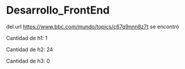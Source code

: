 # Desarrollo_FrontEnd


del url https://www.bbc.com/mundo/topics/c67q9nnn8z7t se encontró

Cantidad de h1: 1

Cantidad de h2: 24

Cantidad de h3: 0
